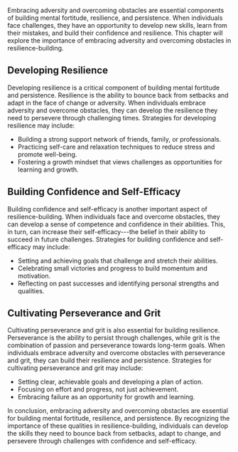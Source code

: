 
Embracing adversity and overcoming obstacles are essential components of building mental fortitude, resilience, and persistence. When individuals face challenges, they have an opportunity to develop new skills, learn from their mistakes, and build their confidence and resilience. This chapter will explore the importance of embracing adversity and overcoming obstacles in resilience-building.

Developing Resilience
---------------------

Developing resilience is a critical component of building mental fortitude and persistence. Resilience is the ability to bounce back from setbacks and adapt in the face of change or adversity. When individuals embrace adversity and overcome obstacles, they can develop the resilience they need to persevere through challenging times. Strategies for developing resilience may include:

* Building a strong support network of friends, family, or professionals.
* Practicing self-care and relaxation techniques to reduce stress and promote well-being.
* Fostering a growth mindset that views challenges as opportunities for learning and growth.

Building Confidence and Self-Efficacy
-------------------------------------

Building confidence and self-efficacy is another important aspect of resilience-building. When individuals face and overcome obstacles, they can develop a sense of competence and confidence in their abilities. This, in turn, can increase their self-efficacy---the belief in their ability to succeed in future challenges. Strategies for building confidence and self-efficacy may include:

* Setting and achieving goals that challenge and stretch their abilities.
* Celebrating small victories and progress to build momentum and motivation.
* Reflecting on past successes and identifying personal strengths and qualities.

Cultivating Perseverance and Grit
---------------------------------

Cultivating perseverance and grit is also essential for building resilience. Perseverance is the ability to persist through challenges, while grit is the combination of passion and perseverance towards long-term goals. When individuals embrace adversity and overcome obstacles with perseverance and grit, they can build their resilience and persistence. Strategies for cultivating perseverance and grit may include:

* Setting clear, achievable goals and developing a plan of action.
* Focusing on effort and progress, not just achievement.
* Embracing failure as an opportunity for growth and learning.

In conclusion, embracing adversity and overcoming obstacles are essential for building mental fortitude, resilience, and persistence. By recognizing the importance of these qualities in resilience-building, individuals can develop the skills they need to bounce back from setbacks, adapt to change, and persevere through challenges with confidence and self-efficacy.
